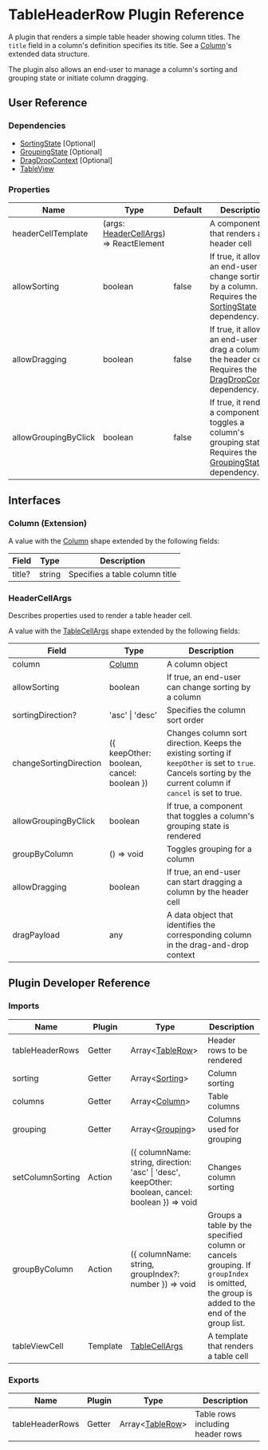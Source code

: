 # TableHeaderRow Plugin Reference

A plugin that renders a simple table header showing column titles. The `title` field in a column's definition specifies its title. See a [Column](#column)'s extended data structure.

The plugin also allows an end-user to manage a column's sorting and grouping state or initiate column dragging.

## User Reference

### Dependencies

- [SortingState](sorting-state.md) [Optional]
- [GroupingState](grouping-state.md) [Optional]
- [DragDropContext](drag-drop-context.md) [Optional]
- [TableView](table-view.md)

### Properties

Name | Type | Default | Description
-----|------|---------|------------
headerCellTemplate | (args: [HeaderCellArgs](#header-cell-args)) => ReactElement | | A component that renders a header cell
allowSorting | boolean | false | If true, it allows an end-user to change sorting by a column. Requires the [SortingState](sorting-state.md) dependency.
allowDragging | boolean | false | If true, it allows an end-user to drag a column by the header cell. Requires the [DragDropContext](drag-drop-context.md) dependency.
allowGroupingByClick | boolean | false | If true, it renders a component that toggles a column's grouping state. Requires the [GroupingState](grouping-state.md) dependency.

## Interfaces

### <a name="column"></a>Column (Extension)

A value with the [Column](grid.md#column) shape extended by the following fields:

Field | Type | Description
------|------|------------
title? | string | Specifies a table column title

### <a name="header-cell-args"></a>HeaderCellArgs

Describes properties used to render a table header cell.

A value with the [TableCellArgs](table-view.md#table-cell-args) shape extended by the following fields:

Field | Type | Description
------|------|------------
column | [Column](#column) | A column object
allowSorting | boolean | If true, an end-user can change sorting by a column
sortingDirection? | 'asc' &#124; 'desc' | Specifies the column sort order
changeSortingDirection | ({ keepOther: boolean, cancel: boolean }) | Changes column sort direction. Keeps the existing sorting if `keepOther` is set to `true`. Cancels sorting by the current column if `cancel` is set to true.
allowGroupingByClick | boolean | If true, a component that toggles a column's grouping state is rendered
groupByColumn | () => void | Toggles grouping for a column
allowDragging | boolean | If true, an end-user can start dragging a column by the header cell
dragPayload | any | A data object that identifies the corresponding column in the drag-and-drop context

## Plugin Developer Reference

### Imports

Name | Plugin | Type | Description
-----|--------|------|------------
tableHeaderRows | Getter | Array&lt;[TableRow](table-view.md#table-row)&gt; | Header rows to be rendered
sorting | Getter | Array&lt;[Sorting](sorting-state.md#sorting)&gt; | Column sorting
columns | Getter | Array&lt;[Column](#column)&gt; | Table columns
grouping | Getter | Array&lt;[Grouping](grouping-state.md#grouping)&gt; | Columns used for grouping
setColumnSorting | Action | ({ columnName: string, direction: 'asc' &#124; 'desc', keepOther: boolean, cancel: boolean }) => void | Changes column sorting
groupByColumn | Action | ({ columnName: string, groupIndex?: number }) => void | Groups a table by the specified column or cancels grouping. If `groupIndex` is omitted, the group is added to the end of the group list.
tableViewCell | Template | [TableCellArgs](table-view.md#table-cell-args) | A template that renders a table cell

### Exports

Name | Plugin | Type | Description
-----|--------|------|------------
tableHeaderRows | Getter | Array&lt;[TableRow](table-view.md#table-row)&gt; | Table rows including header rows
